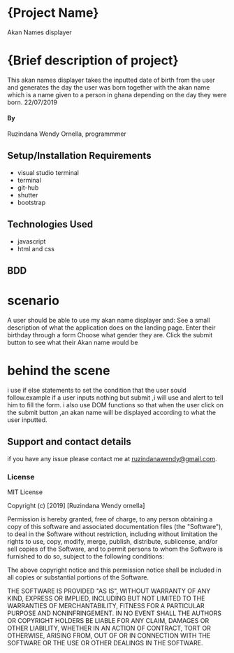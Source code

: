 # {Project Name}
Akan Names displayer
# {Brief description of project}
This akan names displayer takes the inputted date of birth from the user and generates the day the user was born together with the akan name which is a name given to a person in ghana depending on the day they were born.
22/07/2019
#### By 
Ruzindana Wendy Ornella,
programmmer

## Setup/Installation Requirements
* visual studio terminal
* terminal
* git-hub
* shutter
* bootstrap



## Technologies Used
* javascript
* html and css
## BDD
# scenario 
 A  user should be able to use my akan name displayer and:
See a  small description of what the application does on the landing page.
Enter their birthday through a form 
Choose what gender they are.
Click the submit button to see what their Akan name would be
# behind the scene
i use if else statements to set the condition that the user sould follow.example if a user inputs nothing but submit ,i will use and alert to tell him to fill the form.
i also use DOM functions so that when the user click on the submit button ,an akan name will be displayed according to what the user inputted.
## Support and contact details
if you have any issue please contact me at ruzindanawendy@gmail.com.
### License
MIT License

Copyright (c) [2019] [Ruzindana Wendy ornella]

Permission is hereby granted, free of charge, to any person obtaining a copy
of this software and associated documentation files (the "Software"), to deal
in the Software without restriction, including without limitation the rights
to use, copy, modify, merge, publish, distribute, sublicense, and/or sell
copies of the Software, and to permit persons to whom the Software is
furnished to do so, subject to the following conditions:

The above copyright notice and this permission notice shall be included in all
copies or substantial portions of the Software.

THE SOFTWARE IS PROVIDED "AS IS", WITHOUT WARRANTY OF ANY KIND, EXPRESS OR
IMPLIED, INCLUDING BUT NOT LIMITED TO THE WARRANTIES OF MERCHANTABILITY,
FITNESS FOR A PARTICULAR PURPOSE AND NONINFRINGEMENT. IN NO EVENT SHALL THE
AUTHORS OR COPYRIGHT HOLDERS BE LIABLE FOR ANY CLAIM, DAMAGES OR OTHER
LIABILITY, WHETHER IN AN ACTION OF CONTRACT, TORT OR OTHERWISE, ARISING FROM,
OUT OF OR IN CONNECTION WITH THE SOFTWARE OR THE USE OR OTHER DEALINGS IN THE
SOFTWARE.
